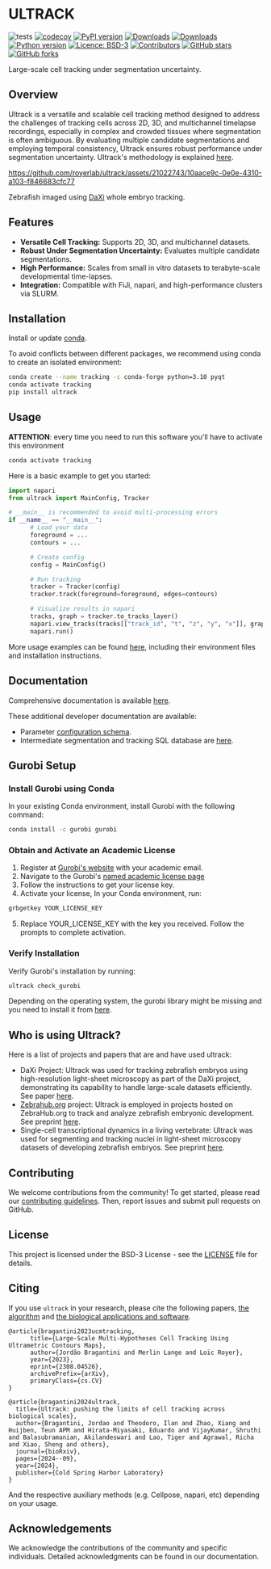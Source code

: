# ULTRACK

![tests](https://github.com/royerlab/ultrack/actions/workflows/test_pull_request.yml/badge.svg)
[![codecov](https://codecov.io/gh/royerlab/ultrack/branch/main/graph/badge.svg?token=9FFo4zNtYP)](https://codecov.io/gh/royerlab/ultrack)
[![PyPI version](https://badge.fury.io/py/ultrack.svg)](https://badge.fury.io/py/ultrack)
[![Downloads](https://pepy.tech/badge/ultrack)](https://pepy.tech/project/ultrack)
[![Downloads](https://pepy.tech/badge/ultrack/month)](https://pepy.tech/project/ultrack)
[![Python version](https://img.shields.io/pypi/pyversions/ultrack)](https://pypistats.org/packages/ultrack)
[![Licence: BSD-3](https://img.shields.io/github/license/royerlab/ultrack)](https://github.com/royerlab/ultrack/blob/main/LICENSE)
[![Contributors](https://img.shields.io/github/contributors-anon/royerlab/ultrack)](https://github.com/royerlab/ultrack/graphs/contributors)
[![GitHub stars](https://img.shields.io/github/stars/royerlab/ultrack?style=social)](https://github.com/royerlab/ultrack/)
[![GitHub forks](https://img.shields.io/github/forks/royerlab/ultrack?style=social)](https://git:hub.com/royerlab/ultrack/)

Large-scale cell tracking under segmentation uncertainty.

## Overview

Ultrack is a versatile and scalable cell tracking method designed to address the challenges of tracking cells across 2D, 3D, and multichannel timelapse recordings, especially in complex and crowded tissues where segmentation is often ambiguous. By evaluating multiple candidate segmentations and employing temporal consistency, Ultrack ensures robust performance under segmentation uncertainty. Ultrack's methodology is explained [here](https://arxiv.org/pdf/2308.04526).

https://github.com/royerlab/ultrack/assets/21022743/10aace9c-0e0e-4310-a103-f846683cfc77

Zebrafish imaged using [DaXi](https://www.nature.com/articles/s41592-022-01417-2) whole embryo tracking.

## Features

- **Versatile Cell Tracking:** Supports 2D, 3D, and multichannel datasets.
- **Robust Under Segmentation Uncertainty:** Evaluates multiple candidate segmentations.
- **High Performance:** Scales from small in vitro datasets to terabyte-scale developmental time-lapses.
- **Integration:** Compatible with FiJi, napari, and high-performance clusters via SLURM.

## Installation

Install or update [conda](https://docs.conda.io/projects/conda/en/latest/user-guide/install/index.html).

To avoid conflicts between different packages, we recommend using conda to create an isolated environment:

```bash
conda create --name tracking -c conda-forge python=3.10 pyqt
conda activate tracking
pip install ultrack
```

## Usage

**ATTENTION**: every time you need to run this software you'll have to activate this environment

```bash
conda activate tracking
```

Here is a basic example to get you started:

```python
import napari
from ultrack import MainConfig, Tracker

# __main__ is recommended to avoid multi-processing errors
if __name__ == "__main__":
      # Load your data
      foreground = ...
      contours = ...

      # Create config
      config = MainConfig()

      # Run tracking
      tracker = Tracker(config)
      tracker.track(foreground=foreground, edges=contours)

      # Visualize results in napari
      tracks, graph = tracker.to_tracks_layer()
      napari.view_tracks(tracks[["track_id", "t", "z", "y", "x"]], graph=graph)
      napari.run()
```

More usage examples can be found [here](examples), including their environment files and installation instructions.

## Documentation

Comprehensive documentation is available [here](https://royerlab.github.io/ultrack/).

These additional developer documentation are available:

- Parameter [configuration schema](docs/source/configuration.rst).
- Intermediate segmentation and tracking SQL database are [here](ultrack/core/README.md).

## Gurobi Setup

### Install Gurobi using Conda

In your existing Conda environment, install Gurobi with the following command:
```bash
conda install -c gurobi gurobi
```

### Obtain and Activate an Academic License

1. Register at [Gurobi's website](https://portal.gurobi.com/iam/login/) with your academic email.
2. Navigate to the Gurobi's [named academic license page](https://www.gurobi.com/features/academic-named-user-license/)
3. Follow the instructions to get your license key.
4. Activate your license, In your Conda environment, run:

```bash
grbgetkey YOUR_LICENSE_KEY
```

5. Replace YOUR_LICENSE_KEY with the key you received. Follow the prompts to complete activation.

### Verify Installation

Verify Gurobi's installation by running:
```bash
ultrack check_gurobi
```

Depending on the operating system, the gurobi library might be missing and you need to install it from [here](https://www.gurobi.com/downloads/gurobi-software).

## Who is using Ultrack?

Here is a list of projects and papers that are and have used ultrack:
- DaXi Project: Ultrack was used for tracking zebrafish embryos using high-resolution light-sheet microscopy as part of the DaXi project, demonstrating its capability to handle large-scale datasets efficiently. See paper [here](https://www.nature.com/articles/s41592-022-01417-2).
- [Zebrahub.org](zebrahub.org) project: Ultrack is employed in projects hosted on ZebraHub.org to track and analyze zebrafish embryonic development. See preprint [here](https://www.biorxiv.org/content/10.1101/2023.03.06.531398v2).
- Single-cell transcriptional dynamics in a living vertebrate: Ultrack was used for segmenting and tracking nuclei in light-sheet microscopy datasets of developing zebrafish embryos. See preprint [here](https://www.biorxiv.org/content/10.1101/2024.01.03.574108v1).

## Contributing

We welcome contributions from the community! To get started, please read our [contributing guidelines](CONTRIBUTING.md). Then, report issues and submit pull requests on GitHub.

## License

This project is licensed under the BSD-3 License - see the [LICENSE](LICENSE) file for details.

## Citing

If you use `ultrack` in your research, please cite the following papers, [the algorithm](https://arxiv.org/pdf/2308.04526) and [the biological applications and software](https://www.biorxiv.org/content/10.1101/2024.09.02.610652).

```
@article{bragantini2023ucmtracking,
      title={Large-Scale Multi-Hypotheses Cell Tracking Using Ultrametric Contours Maps},
      author={Jordão Bragantini and Merlin Lange and Loïc Royer},
      year={2023},
      eprint={2308.04526},
      archivePrefix={arXiv},
      primaryClass={cs.CV}
}

@article{bragantini2024ultrack,
  title={Ultrack: pushing the limits of cell tracking across biological scales},
  author={Bragantini, Jordao and Theodoro, Ilan and Zhao, Xiang and Huijben, Teun APM and Hirata-Miyasaki, Eduardo and VijayKumar, Shruthi and Balasubramanian, Akilandeswari and Lao, Tiger and Agrawal, Richa and Xiao, Sheng and others},
  journal={bioRxiv},
  pages={2024--09},
  year={2024},
  publisher={Cold Spring Harbor Laboratory}
}
```

And the respective auxiliary methods (e.g. Cellpose, napari, etc) depending on your usage.

## Acknowledgements

We acknowledge the contributions of the community and specific individuals. Detailed acknowledgments can be found in our documentation.
